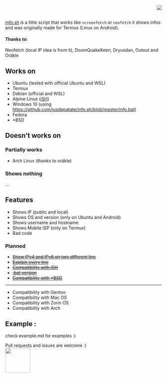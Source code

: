 <div align="right"><img src="https://raw.githubusercontent.com/jusdepatate/info.sh/master/logomadein5minutes.png" /></div><br>

<a href="https://github.com/jusdepatate/info.sh/blob/master/info.sh"><i>info.sh</i></a> is a little script that works like `screenfetch` or `neofetch` it shows infos and was originally made for Termux (Linux on Android).

#### Thanks to:
Neofetch (local IP idea is from it), DoomQuakeKeen, Dryusdan, Outout and Oräkle

## Works on
- Ubuntu (tested with official Ubuntu and WSL)
- Termux
- Debian (official and WSL)
- Alpine Linux ([iSH](https://ish.app))
- Windows 10 (using https://github.com/jusdepatate/info.sh/blob/master/info.bat)
- Fedora
- \*BSD

## Doesn't works on
### Partially works
- Arch Linux (thanks to oräkle)
### Shows nothing
...

## Features
- Shows IP (public and local)
- Shows OS and version (only on Ubuntu and Android)
- Shows username and hostname
- Shows Mobile ISP (only on Termux)
- Bad code

### Planned
- [~~Show IPv4 and IPv6 on two different line~~](https://github.com/jusdepatate/info.sh/commit/c2a929935705e8647f2cce32a9d5e4fc54d026a6)
- [~~Explain every line~~](https://github.com/jusdepatate/info.sh/commit/f45db7cf90e5f412541e4a05098dfabed694d5d0)
- [~~Compatibility with iSH~~](https://github.com/jusdepatate/info.sh/commit/f3bbc05b6e4225d06757b54f31ecff7ef60b2448)
- [~~.bat version~~](https://github.com/jusdepatate/info.sh/commit/429e13447603005a4631155ed11b436d3561e29e)
- [~~Compatibility with \*BSD~~](https://github.com/jusdepatate/info.sh/commit/df4f9159a4f8e85af494e8216d3ae0124b9e7ab1)
---
- Compatibility with Gentoo
- Compatibility with Mac OS
- Compatibility with Zorin OS
- Compatibility with Arch

## Example :
check example.md for examples :)

Pull requests and issues are welcome :)<br>
<img width="80px" src="https://upload.wikimedia.org/wikipedia/commons/thumb/0/0a/By-nc.svg/2560px-By-nc.svg">
